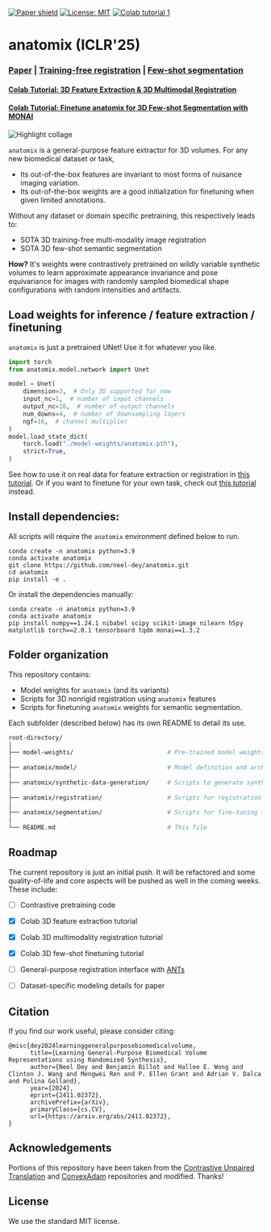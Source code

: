 [![Paper
shield](https://img.shields.io/badge/arXiv-2411.02372-red.svg)](https://arxiv.org/abs/2411.02372)
[![License:
MIT](https://img.shields.io/badge/License-MIT-blue.svg)](LICENSE)
<a href="https://colab.research.google.com/drive/1shivu4GtUoiDzDrE9RKD1RuEm3OqXJuD?usp=sharing"><img alt="Colab tutorial 1" src="https://colab.research.google.com/assets/colab-badge.svg"></a>

# anatomix (ICLR'25)

### [Paper](https://arxiv.org/abs/2411.02372) | [Training-free registration](https://github.com/neel-dey/anatomix/tree/main/anatomix/registration) | [Few-shot segmentation](https://github.com/neel-dey/anatomix/tree/main/anatomix/segmentation)
#### [Colab Tutorial: 3D Feature Extraction & 3D Multimodal Registration](https://colab.research.google.com/drive/1shivu4GtUoiDzDrE9RKD1RuEm3OqXJuD?usp=sharing)
#### [Colab Tutorial: Finetune anatomix for 3D Few-shot Segmentation with MONAI](https://colab.research.google.com/drive/1WBslSRLgAAMq6o5YFif1y0kaW9Ac15XK?usp=sharing)

![Highlight collage](https://www.neeldey.com/files/anatomix_github_highlight.png)

`anatomix` is a general-purpose feature extractor for 3D volumes. For any new biomedical dataset or task,
- Its out-of-the-box features are invariant to most forms of nuisance imaging variation.
- Its out-of-the-box weights are a good initialization for finetuning when given limited annotations.

Without any dataset or domain specific pretraining, this respectively leads to:
- SOTA 3D training-free multi-modality image registration
- SOTA 3D few-shot semantic segmentation

**How?** It's weights were contrastively pretrained on wildly variable synthetic
volumes to learn approximate appearance invariance and pose
equivariance for images with randomly sampled biomedical shape configurations with
random intensities and artifacts.


## Load weights for inference / feature extraction / finetuning

`anatomix` is just a pretrained UNet! Use it for whatever you like.

```python
import torch
from anatomix.model.network import Unet

model = Unet(
    dimension=3,  # Only 3D supported for now
    input_nc=1,  # number of input channels
    output_nc=16,  # number of output channels
    num_downs=4,  # number of downsampling layers
    ngf=16,  # channel multiplier
)
model.load_state_dict(
    torch.load("./model-weights/anatomix.pth"),
    strict=True,
)
```

See how to use it on real data for feature extraction or registration in [this tutorial](https://colab.research.google.com/drive/1shivu4GtUoiDzDrE9RKD1RuEm3OqXJuD?usp=sharing). Or if you want to finetune for your own task, check out [this tutorial](https://colab.research.google.com/drive/1WBslSRLgAAMq6o5YFif1y0kaW9Ac15XK?usp=sharing) instead.

## Install dependencies:

All scripts will require the `anatomix` environment defined below to run.

```
conda create -n anatomix python=3.9
conda activate anatomix
git clone https://github.com/neel-dey/anatomix.git
cd anatomix
pip install -e .
```

Or install the dependencies manually:
```
conda create -n anatomix python=3.9
conda activate anatomix
pip install numpy==1.24.1 nibabel scipy scikit-image nilearn h5py matplotlib torch==2.0.1 tensorboard tqdm monai==1.3.2
```

## Folder organization

This repository contains:
- Model weights for `anatomix` (and its variants)
- Scripts for 3D nonrigid registration using `anatomix` features
- Scripts for finetuning `anatomix` weights for semantic segmentation.

Each subfolder (described below) has its own README to detail its use.

```bash
root-directory/
│
├── model-weights/                          # Pre-trained model weights
│
├── anatomix/model/                         # Model definition and architecture
│
├── anatomix/synthetic-data-generation/     # Scripts to generate synthetic training data
│
├── anatomix/registration/                  # Scripts for registration using the pretrained model
│
├── anatomix/segmentation/                  # Scripts for fine-tuning the model for semantic segmentation
│
└── README.md                               # This file
```

## Roadmap

The current repository is just an initial push. It will be refactored 
and some quality-of-life and core aspects will be pushed as well in the coming weeks.
These include:
- [ ] Contrastive pretraining code 
- [x] Colab 3D feature extraction tutorial
- [x] Colab 3D multimodality registration tutorial
- [x] Colab 3D few-shot finetuning tutorial
- [ ] General-purpose registration interface with [ANTs](https://github.com/ANTsX/ANTs)
- [ ] Dataset-specific modeling details for paper


## Citation

If you find our work useful, please consider citing:

```
@misc{dey2024learninggeneralpurposebiomedicalvolume,
      title={Learning General-Purpose Biomedical Volume Representations using Randomized Synthesis}, 
      author={Neel Dey and Benjamin Billot and Hallee E. Wong and Clinton J. Wang and Mengwei Ren and P. Ellen Grant and Adrian V. Dalca and Polina Golland},
      year={2024},
      eprint={2411.02372},
      archivePrefix={arXiv},
      primaryClass={cs.CV},
      url={https://arxiv.org/abs/2411.02372}, 
}
```

## Acknowledgements

Portions of this repository have been taken from the [Contrastive Unpaired Translation](https://github.com/taesungp/contrastive-unpaired-translation) 
and [ConvexAdam](https://github.com/multimodallearning/convexAdam) repositories and modified. Thanks!

## License

We use the standard MIT license.
